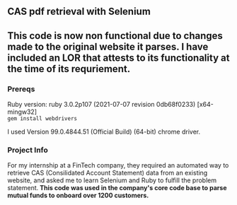 ## CAS pdf retrieval with Selenium

## This code is now non functional due to changes made to the original website it parses. I have included an LOR that attests to its functionality at the time of its requriement.

### Prereqs
Ruby version: ruby 3.0.2p107 (2021-07-07 revision 0db68f0233) [x64-mingw32] <br />
`gem install webdrivers` <br/>

I used Version 99.0.4844.51 (Official Build) (64-bit) chrome driver. <br />

### Project Info
For my internship at a FinTech company, they required an automated way to retrieve CAS (Consilidated Account Statement) data from an existing website, and asked me to learn Selenium and Ruby to fulfill the problem statement.<b> This code was used in the company's core code base to parse mutual funds to onboard over <b>1200</b> customers.